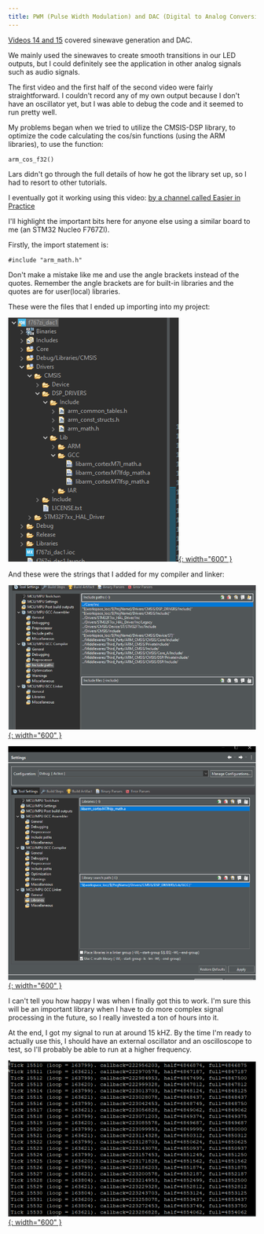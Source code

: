 ```yaml
---
title: PWM (Pulse Width Modulation) and DAC (Digital to Analog Conversion)
---
```



<a href="https://www.youtube.com/watch?v=0N4ECamZw2k&list=PLVfOnriB1RjWvYaTSpsqs9Us0NV1-ares&index=42">Videos 14 and 15</a> covered sinewave generation and DAC.

We mainly used the sinewaves to create smooth transitions in our LED outputs, but I could definitely see the application in other analog signals such as audio signals.

The first video and the first half of the second video were fairly straightforward. I couldn't record any of my own output because I don't have an oscillator yet, but
I was able to debug the code and it seemed to run pretty well.

My problems began when we tried to utilize the CMSIS-DSP library, to optimize the code calculating the cos/sin functions (using the ARM libraries), to use the function:

    arm_cos_f32()

Lars didn't go through the full details of how he got the library set up, so I had to resort to other tutorials.

I eventually got it working using this video: <a href="https://www.youtube.com/watch?v=GH50tEgBpX8">by a channel called Easier in Practice</a>

I'll highlight the important bits here for anyone else using a similar board to me (an STM32 Nucleo F767ZI).

Firstly, the import statement is:

    #include "arm_math.h"

Don't make a mistake like me and use the angle brackets instead of the quotes. Remember the angle brackets are for built-in libraries and the quotes are for user(local) libraries.

These were the files that I ended up importing into my project:

[![File imports](/assets/posts/2025-05-26-PWM_and_DAC/copied_dsp_files.PNG){: width="600" }](/assets/posts/2025-05-26-PWM_and_DAC/copied_dsp_files.PNG)

And these were the strings that I added for my compiler and linker:

[![Compiler](/assets/posts/2025-05-26-PWM_and_DAC/compiler_include_paths.PNG){: width="600" }](/assets/posts/2025-05-26-PWM_and_DAC/compiler_include_paths.PNG)

[![Linker](/assets/posts/2025-05-26-PWM_and_DAC/linker_include_libraries.PNG){: width="600" }](/assets/posts/2025-05-26-PWM_and_DAC/linker_include_libraries.PNG)

I can't tell you how happy I was when I finally got this to work. I'm sure this will be an important library when I have to do more complex signal processing in the future,
so I really invested a ton of hours into it.

At the end, I got my signal to run at around 15 kHZ. By the time I'm ready to actually use this, I should have an external oscillator and an oscilloscope to test, so I'll
probably be able to run at a higher frequency.

[![Serial Output](/assets/posts/2025-05-26-PWM_and_DAC/serial_output.PNG){: width="600" }](/assets/posts/2025-05-26-PWM_and_DAC/serial_output.PNG)

